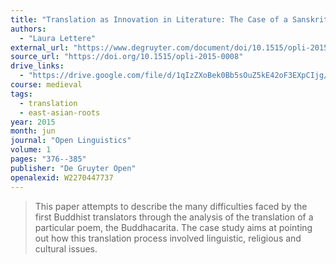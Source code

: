```yaml
---
title: "Translation as Innovation in Literature: The Case of a Sanskrit Buddhist Poem Translated Into Chinese"
authors:
  - "Laura Lettere"
external_url: "https://www.degruyter.com/document/doi/10.1515/opli-2015-0008/pdf"
source_url: "https://doi.org/10.1515/opli-2015-0008"
drive_links:
  - "https://drive.google.com/file/d/1qIzZXoBek0Bb5sOuZ5kE42oF3EXpCIjg/view?usp=drivesdk"
course: medieval
tags:
  - translation
  - east-asian-roots
year: 2015
month: jun
journal: "Open Linguistics"
volume: 1
pages: "376--385"
publisher: "De Gruyter Open"
openalexid: W2270447737
---
```


> This paper attempts to describe the many difficulties faced by the first Buddhist translators through the analysis of the translation of a particular poem, the Buddhacarita.
> The case study aims at pointing out how this translation process involved linguistic, religious and cultural issues.

